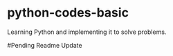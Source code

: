 # python-codes-basic

Learning Python and implementing it to solve problems.

#Pending Readme Update
